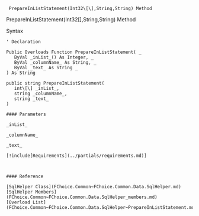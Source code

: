 ﻿     PrepareInListStatement(Int32\[\],String,String) Method                                                   

PrepareInListStatement(Int32\[\],String,String) Method

Syntax

```vbnet
' Declaration

Public Overloads Function PrepareInListStatement( _
   ByVal _inList_() As Integer, _
   ByVal _columnName_ As String, _
   ByVal _text_ As String _
) As String

public string PrepareInListStatement( 
   int\[\] _inList_,
   string _columnName_,
   string _text_
)

#### Parameters

_inList_

_columnName_

_text_

[!include[Requirements](../partials/requirements.md)]



#### Reference

[SqlHelper Class](FChoice.Common~FChoice.Common.Data.SqlHelper.md)  
[SqlHelper Members](FChoice.Common~FChoice.Common.Data.SqlHelper_members.md)  
[Overload List](FChoice.Common~FChoice.Common.Data.SqlHelper~PrepareInListStatement.md)